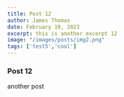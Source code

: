 ```yaml
---
title: Post 12
author: James Thomas
date: February 19, 2023
excerpt: this is another excerpt 12
image: "/images/posts/img2.png"
tags: ['test5','cool']
---
```


### Post 12

another post